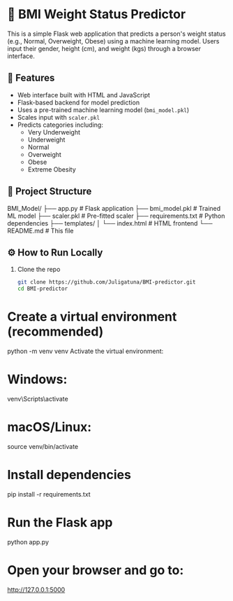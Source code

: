 # 🧮 BMI Weight Status Predictor

This is a simple Flask web application that predicts a person's weight status (e.g., Normal, Overweight, Obese) using a machine learning model. Users input their gender, height (cm), and weight (kgs) through a browser interface.

## 🚀 Features
- Web interface built with HTML and JavaScript  
- Flask-based backend for model prediction  
- Uses a pre-trained machine learning model (`bmi_model.pkl`)  
- Scales input with `scaler.pkl`  
- Predicts categories including:  
  - Very Underweight  
  - Underweight  
  - Normal  
  - Overweight  
  - Obese  
  - Extreme Obesity  

## 📂 Project Structure

BMI_Model/
├── app.py # Flask application
├── bmi_model.pkl # Trained ML model
├── scaler.pkl # Pre-fitted scaler
├── requirements.txt # Python dependencies
├── templates/
│ └── index.html # HTML frontend
└── README.md # This file

## ⚙️ How to Run Locally

1. Clone the repo  
   ```bash
   git clone https://github.com/Juligatuna/BMI-predictor.git
   cd BMI-predictor

# Create a virtual environment (recommended)

python -m venv venv
Activate the virtual environment:

# Windows:

venv\Scripts\activate

# macOS/Linux:

source venv/bin/activate

# Install dependencies

pip install -r requirements.txt

# Run the Flask app

python app.py

# Open your browser and go to:

http://127.0.0.1:5000